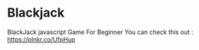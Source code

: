 # Blackjack
BlackJack javascript Game For Beginner
You can check this out : https://plnkr.co/UfpHup
